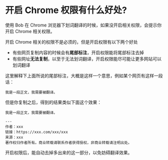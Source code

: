 # 开启 Chrome 权限有什么好处?

使用 Bob 在 Chrome 浏览器下划词翻译的时候，如果没开启相关权限，会提示你开启 Chrome 相关权限。

开启 Chrome 相关的权限不是必须的，但是开启权限有以下两个好处
* 有些网页复制内容的时候会有**尾部标注**，开启权限能将尾部标注去掉
* 有些网址**无法复制**，以至于无法划词翻译，开启权限能尽可能让更多网站可以划词翻译

这里解释下上面所说的尾部标注，大概是这样一个意思，例如某个网页有这样一段话：
```
我是一段正文，我需要被翻译。
```

但是你复制之后，得到的结果类似下面这个效果：
```
我是一段正文，我需要被翻译。

---
作者：xxx
链接：https://xxx.com/xxx/xxx
来源：xxx
著作权归作者所有。商业转载请联系作者获得授权，非商业转载请注明出处。
```

开启权限后，能自动去掉多出来的这一部分，以免妨碍翻译效果。